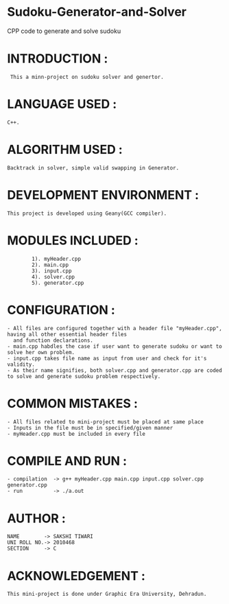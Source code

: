 # Sudoku-Generator-and-Solver
CPP code to generate and solve sudoku

# INTRODUCTION	  : 

	 This a minn-project on sudoku solver and genertor.
	 
# LANGUAGE USED	  :
		
	C++.
			
# ALGORITHM USED  :
 
    Backtrack in solver, simple valid swapping in Generator.
		
# DEVELOPMENT ENVIRONMENT :

	This project is developed using Geany(GCC compiler).
	
# MODULES INCLUDED :
			1). myHeader.cpp
			2). main.cpp	    
			3). input.cpp  
			4). solver.cpp   
			5). generator.cpp
			
# CONFIGURATION	   :	
		
	- All files are configured together with a header file "myHeader.cpp", having all other essential header files
	  and function declarations.
	- main.cpp habdles the case if user want to generate sudoku or want to solve her own problem.
	- input.cpp takes file name as input from user and check for it's validity.
	- As their name signifies, both solver.cpp and generator.cpp are coded to solve and generate sudoku problem respectively.
	
# COMMON MISTAKES  :

    - All files related to mini-project must be placed at same place
    - Inputs in the file must be in specified/given manner
    - myHeader.cpp must be included in every file

# COMPILE AND RUN  :

	- compilation  -> g++ myHeader.cpp main.cpp input.cpp solver.cpp generator.cpp
	- run          -> ./a.out
	
# AUTHOR		   :

	NAME        -> SAKSHI TIWARI
	UNI ROLL NO.-> 2010468
	SECTION     -> C
	  
# ACKNOWLEDGEMENT  :
 
 	This mini-project is done under Graphic Era University, Dehradun.
